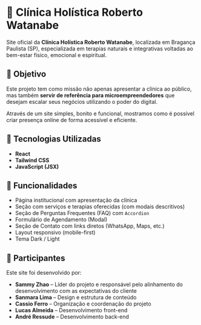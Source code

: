 # 🌿 Clínica Holística Roberto Watanabe

Site oficial da **Clínica Holística Roberto Watanabe**, localizada em Bragança Paulista (SP), especializada em terapias naturais e integrativas voltadas ao bem-estar físico, emocional e espiritual.

## 🧩 Objetivo

Este projeto tem como missão não apenas apresentar a clínica ao público, mas também **servir de referência para microempreendedores** que desejam escalar seus negócios utilizando o poder do digital.

Através de um site simples, bonito e funcional, mostramos como é possível criar presença online de forma acessível e eficiente.

## 🚀 Tecnologias Utilizadas

- **React**
- **Tailwind CSS**
- **JavaScript (JSX)**

## 🎯 Funcionalidades

- Página institucional com apresentação da clínica
- Seção com serviços e terapias oferecidas (com modais descritivos)
- Seção de Perguntas Frequentes (FAQ) com `Accordion`
- Formulário de Agendamento (Modal)
- Seção de Contato com links diretos (WhatsApp, Maps, etc.)
- Layout responsivo (mobile-first)
- Tema Dark / Light

## 👥 Participantes

Este site foi desenvolvido por:

- **Sammy Zhao** – Líder do projeto e responsável pelo alinhamento do desenvolvimento com as expectativas do cliente
- **Sanmara Lima** – Design e estrutura de conteúdo
- **Cassio Ferro** – Organização e coordenação do projeto
- **Lucas Almeida** – Desenvolvimento front-end
- **André Ressude** – Desenvolvimento back-end
